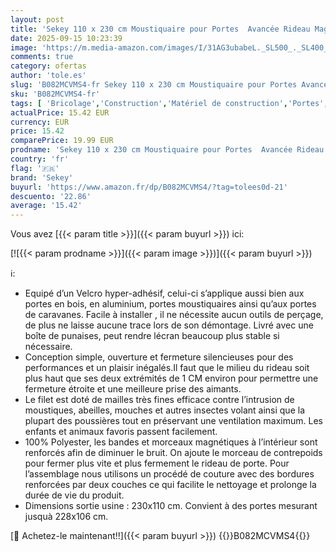 ```yaml
---
layout: post
title: 'Sekey 110 x 230 cm Moustiquaire pour Portes  Avancée Rideau Magnétique Anti-insectes pour Porte de Balcon  porte Cave  Porte de Terrasse  Montage Facile à Coller  Kit d installation Complet  Noir'
date: 2025-09-15 10:23:39
image: 'https://m.media-amazon.com/images/I/31AG3ubabeL._SL500_._SL400_.jpg'
comments: true
category: ofertas
author: 'tole.es'
slug: 'B082MCVMS4-fr Sekey 110 x 230 cm Moustiquaire pour Portes Avancée Rideau...'
sku: 'B082MCVMS4-fr'
tags: [ 'Bricolage','Construction','Matériel de construction','Portes','Portes extérieures','Portes moustiquaires','sekey','🇫🇷', ]
actualPrice: 15.42 EUR
currency: EUR
price: 15.42
comparePrice: 19.99 EUR
prodname: 'Sekey 110 x 230 cm Moustiquaire pour Portes  Avancée Rideau Magnétique Anti-insectes pour Porte de Balcon  porte Cave  Porte de Terrasse  Montage Facile à Coller  Kit d installation Complet  Noir'
country: 'fr'
flag: '🇫🇷'
brand: 'Sekey'
buyurl: 'https://www.amazon.fr/dp/B082MCVMS4/?tag=tolees0d-21'
descuento: '22.86'
average: '15.42'
---
```


Vous avez [{{< param title >}}]({{< param buyurl >}}) ici:

[![{{< param prodname >}}]({{< param image >}})]({{< param buyurl >}})

ℹ️:

- Equipé d’un Velcro hyper-adhésif, celui-ci s’applique aussi bien aux portes en bois, en aluminium, portes moustiquaires ainsi qu’aux portes de caravanes. Facile à installer , il ne nécessite aucun outils de perçage, de plus ne laisse aucune trace lors de son démontage. Livré avec une boîte de punaises, peut rendre lécran beaucoup plus stable si nécessaire.
- Conception simple, ouverture et fermeture silencieuses pour des performances et un plaisir inégalés.Il faut que le milieu du rideau soit plus haut que ses deux extrémités de 1 CM environ pour permettre une fermeture étroite et une meilleure prise des aimants.
- Le filet est doté de mailles très fines efficace contre l’intrusion de moustiques, abeilles, mouches et autres insectes volant ainsi que la plupart des poussières tout en préservant une ventilation maximum. Les enfants et animaux favoris passent facilement.
- 100% Polyester, les bandes et morceaux magnétiques à l’intérieur sont renforcés afin de diminuer le bruit. On ajoute le morceau de contrepoids pour fermer plus vite et plus fermement le rideau de porte. Pour l’assemblage nous utilisons un procédé de couture avec des bordures renforcées par deux couches ce qui facilite le nettoyage et prolonge la durée de vie du produit.
- Dimensions sortie usine : 230x110 cm. Convient à des portes mesurant jusquà 228x106 cm.

[🛒 Achetez-le maintenant!!]({{< param buyurl >}})
{{<world>}}B082MCVMS4{{</world>}}
